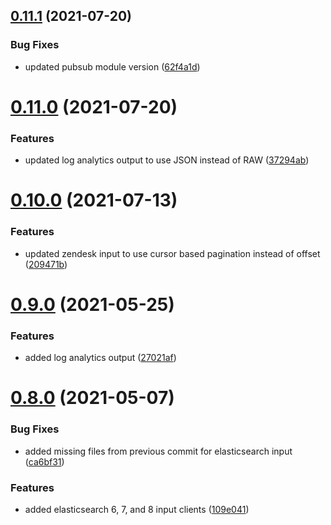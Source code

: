 ## [0.11.1](https://github.com/rfizzle/log-collector/compare/v0.11.0...v0.11.1) (2021-07-20)


### Bug Fixes

* updated pubsub module version ([62f4a1d](https://github.com/rfizzle/log-collector/commit/62f4a1d5905cd42a3b8f37d9e60f4682a81f8863))



# [0.11.0](https://github.com/rfizzle/log-collector/compare/v0.10.0...v0.11.0) (2021-07-20)


### Features

* updated log analytics output to use JSON instead of RAW ([37294ab](https://github.com/rfizzle/log-collector/commit/37294ab0001cc7672eb1f4a57221704a9ebbc60a))



# [0.10.0](https://github.com/rfizzle/log-collector/compare/v0.9.0...v0.10.0) (2021-07-13)


### Features

* updated zendesk input to use cursor based pagination instead of offset ([209471b](https://github.com/rfizzle/log-collector/commit/209471b48900f24587869129f114d26614e5becb))



# [0.9.0](https://github.com/rfizzle/log-collector/compare/v0.8.0...v0.9.0) (2021-05-25)


### Features

* added log analytics output ([27021af](https://github.com/rfizzle/log-collector/commit/27021af2eb762a5d0f99c88ed1863eaab028c078))



# [0.8.0](https://github.com/rfizzle/log-collector/compare/v0.7.2...v0.8.0) (2021-05-07)


### Bug Fixes

* added missing files from previous commit for elasticsearch input ([ca6bf31](https://github.com/rfizzle/log-collector/commit/ca6bf31df08cc7b9bbe9c067854adc660ea62857))


### Features

* added elasticsearch 6, 7, and 8 input clients ([109e041](https://github.com/rfizzle/log-collector/commit/109e041deb06f5ab33c9536fe82df5c8886c0b75))



